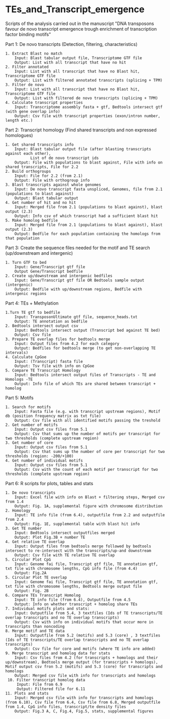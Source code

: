 # TEs_and_Transcript_emergence

Scripts of the analysis carried out in the manuscript "DNA transposons favour de novo transcript emergence trough enrichment of transcription factor binding motifs"

Part 1: De novo transcripts (Detection, filtering, characteristics)

	1. Extract Blast no match
		Input: Blast tabular output file, Transcriptome GTF file
		Output: List with all transcript that have no hit
	2. Filter annotated
		Input: List with all transcript that have no Blast hit, Transcriptome GTF file
		Output: List with filtered annotated transcripts (splicing + TPM)
	3. Filter de novo
		Input: List with all transcript that have no Blast hit, Transcriptome GTF file
		Output: List with filtered de novo transcripts (splicing + TPM)
	4. Calculate transcript properties
		Input: Transcriptome assembly fasta + gtf, Bedtools intersect gtf (with gene overlap info)
		Output: Csv file with transcript properties (exon/intron number, length etc.)

Part 2: Transcript homology (Find shared transcripts and non expressed homologues)

	1. Get shared transcripts info
		Input: Blast tabular output file (after blasting transcripts against each other), 
		       List of de novo transcript ids
		Output: File with populations to blast against, File with info on shared transcripts, File for 2.2
	2. Build orthogroups
		Input: File for 2.2 (from 2.1)
		Output: File with orthogroup info
	3. Blast transcripts against whole genomes
		Input: De novo transcript fasta unspliced, Genomes, file from 2.1 (populations to blast against)
		Output: Blast tabular output
	4. Get number of hit and no hit
		Input: Merged file from 2.1 (populations to blast against), blast output (2.3)
		Output: Info csv of which transcript had a sufficient blast hit
	5. Make homolog bedfile
		Input: Merged file from 2.1 (populations to blast against), blast output (2.3)
		Output: Bedfile for each population containing the homologs from that population

Part 3: Create the sequence files needed for the motif and TE search (up/downstream and intergenic)

	1. Turn GTF to bed
		Input: Gene/Transcript gtf file
		Output Gene/Transcript bedfile
	2. Create up/downstream and intergenic bedfiles
		Input: Gene/Transcript gtf file OR Bedtools sample output (intergenic)
		Output: Bedfile with up/downstream regions, Bedfile with intergenic regions

Part 4: TEs + Methylation

	1.Turn TE gtf to bedfile
		Input: TransposonUltimate gtf file, sequence_heads.txt
		Output: TE annotation as bedfile
	2. Bedtools intersect output csv
		Input: Bedtools intersect output (Transcript bed against TE bed)
		Output: Csv file
	3. Prepare TE overlap files for bedtools merge
		Input: Output files from 4.2 for each category
		Output: Bedfiles for bedtools merge (to get non-overlapping TE intervals)
	4. Calculate CpGoe
		Input: (Transcript) fasta file
		Output: Tsv file with info on CpGoe
	5. Compare TE Transcript Homology
		Input: Bedtools intersect output files of Transcripts - TE and Homologs -TE
		Output: Info file of which TEs are shared between transcript + homolog

Part 5: Motifs

	1. Search for motifs
		Input: Fasta file (e.g. with transcript upstream regions), Motif db (position frequency matrix as txt file)
		Output: Csv file with all identified motifs passing the treshold
	2. Get number of motifs
		Input: Output csv files from 5.1
		Output: Csv that sums up the number of motifs per transcript for two thresholds (complete upstream region)
	3. Get number of core
		Input: Output csv files from 5.1
		Output: Csv that sums up the number of core per transcript for two thresholds (region: -200/+100)
	4. Get number of individual motifs
		Input: Output csv files from 5.1
		Output: Csv with the count of each motif per transcript for two thresholds (complete upstream region)

Part 6: R scripts for plots, tables and stats

	1. De novo transcripts
		Input: Excel file with info on Blast + filtering steps, Merged csv from 1.4
		Output: Fig. 1A, supplemental figure with chromosome distribution
	2. Homology
		Input: TE info file (from 6.4), outputfile from 2.2 and outputfile from 2.4
		Output: Fig. 1E, supplemental table with blast hit info
	3. Get TE number
		Input: Bedtools intersect outputfiles merged
		Output: Plot Fig.3B + number TE
	4. Get relative TE overlap
		Input: Output files from bedtools merge followed by bedtools intersect to re-intersect with the transcripts/up-and downstream
		Output: Csv file with TE relative TE overlap
	5. Circular Plot CpG
		Input: Genome fai file, Transcript gtf file, TE annotation gtf, txt file with chromosome lengths, CpG info file (from 4.4)
		Output: Fig.2A
	5. Circular Plot TE overlap	
		Input: Genome fai file, Transcript gtf file, TE annotation gtf, txt file with chromosome lengths, Bedtools merge output file
		Output: Fig. 2B
	6. Compare TEs Transcript Homolog
		Input: TE info file (from 6.4), Outputfile from 4.5
		Output: Info on whether transcript + homolog share TEs
	7. Individual motifs plots and stats:
		Input: Outputfile from 5.4, 3 textfiles (Ids of TE transcripts/TE overlap transcripts and no TE overlap transcripts)
		Output: Csv with info on individual motifs that occur more in transcripts than noncoding 
	8. Merge motif and TE data
		Input: Outputfile from 5.2 (motifs) and 5.3 (core) , 3 textfiles (Ids of TE transcripts/TE overlap transcripts and no TE overlap transcripts)
		Output: Csv file for core and motifs (where TE info are added)
	9. Merge transcript and homolog data for stats
		Input: Csv files from 4.2 (for transcripts + homologs and their up/downstream), Bedtools merge output (for transcripts + homologs), Motif output csv fron 5.2 (motifs) and 5.3 (core) for transcripts and homologs
		Output: Merged csv file with info for transcripts and homologs
 	 10. Filter transcript homolog data
   		 Input: File from 6.9
   		 Output: Filtered file for 6.11
	11. Plots and stats
		Input: Merged csv file with info for transcripts and homologs (from 6.10), Csv file from 6.4, Csv file from 6.8, Merged outputfile from 1.4, CpG info files, transcript/te density files
		Output: Fig.3 A, C, Fig.4, Fig.5, stats, supplemental figures
